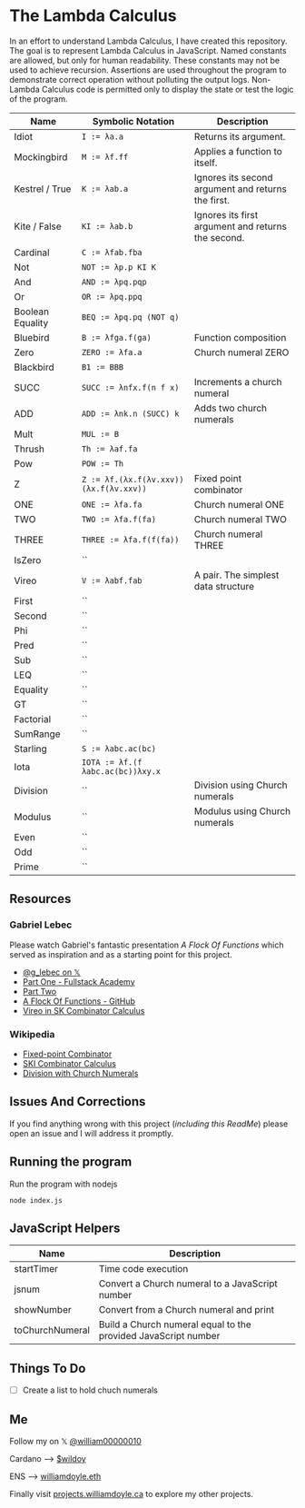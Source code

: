 # The Lambda Calculus

In an effort to understand Lambda Calculus, I have created this repository. The goal is to represent Lambda Calculus in JavaScript. Named constants are allowed, but only for human readability. These constants may not be used to achieve recursion. Assertions are used throughout the program to demonstrate correct operation without polluting the output logs. Non-Lambda Calculus code is permitted only to display the state or test the logic of the program.

| Name           | Symbolic Notation                          | Description                                          |
|----------------|--------------------------------------------|------------------------------------------------------|
| Idiot            | `I := λa.a`                                | Returns its argument.                                |
| Mockingbird      | `M := λf.ff`                               | Applies a function to itself.                        |
| Kestrel / True   | `K := λab.a`                               | Ignores its second argument and returns the first.   |
| Kite / False     | `KI := λab.b`                              | Ignores its first argument and returns the second.   |
| Cardinal         | `C := λfab.fba`                            |     |
| Not              | `NOT := λp.p KI K`                         |                                    |
| And              | `AND := λpq.pqp`             |                                    |
| Or               | `OR := λpq.ppq`              |                                    |
| Boolean Equality | `BEQ := λpq.pq (NOT q)`      |                                    |
| Bluebird         | `B := λfga.f(ga)`                          | Function composition                                 |
| Zero             | `ZERO := λfa.a`                            | Church numeral ZERO                                  |
| Blackbird        | `B1 := BBB`                                |                                                      |
| SUCC             | `SUCC := λnfx.f(n f x)`                    | Increments a church numeral                          |
| ADD              | `ADD := λnk.n (SUCC) k`                      | Adds two church numerals                             |
| Mult             | `MUL := B`                                 |                        |  
| Thrush           | `Th := λaf.fa `                           |                                                      |
| Pow              | `POW := Th`                                 |                                                      |
| Z                | `Z := λf.(λx.f(λv.xxv))(λx.f(λv.xxv))`     | Fixed point combinator                               |
| ONE              | `ONE := λfa.fa`                            | Church numeral ONE                                   |
| TWO              | `TWO := λfa.f(fa)`                         | Church numeral TWO                                   |
| THREE            | `THREE := λfa.f(f(fa))`                    | Church numeral THREE                                 |
| IsZero           | ``             |                                                      |
| Vireo            | `V := λabf.fab`                            | A pair. The simplest data structure                  |
| First            | ``                            |                                                      |
| Second           | ``                            |                                                      |
| Phi              | ``                      |                                                      |
| Pred             | ``                      |                                                      |
| Sub              | ``                      |                                                      |
| LEQ              | ``                      |                                                      |
| Equality         | ``                      |                                                      |
| GT               | ``                      |                                                      |
| Factorial        | `` |                                                      |
| SumRange         | ``                      |                                                      |
| Starling         | `S := λabc.ac(bc)`                         |                                                      |
| Iota             | `IOTA := λf.(f λabc.ac(bc))λxy.x`          | |
| Division         | ``               | Division using Church numerals                      |
| Modulus          | ``               | Modulus using Church numerals                       |
| Even             | ``               |                                                      |
| Odd              | ``               |                                                      |
| Prime            | ``               |                                                      |

## Resources

### Gabriel Lebec 

Please watch Gabriel's fantastic presentation *A Flock Of Functions* which served as inspiration and as a starting point for this project.

- [@g_lebec on 𝕏](https://x.com/g_lebec)
- [Part One - Fullstack Academy](https://youtu.be/3VQ382QG-y4)
- [Part Two](https://youtu.be/pAnLQ9jwN-E) 
- [A Flock Of Functions - GitHub](https://github.com/glebec/lambda-talk/tree/master)
- [Vireo in SK Combinator Calculus](https://speakerdeck.com/glebec/lambda-calc-talk-smartly-dot-io-version?slide=197)

### Wikipedia
- [Fixed-point Combinator](https://en.wikipedia.org/wiki/Fixed-point_combinator)
- [SKI Combinator Calculus](https://en.wikipedia.org/wiki/SKI_combinator_calculus)
- [Division with Church Numerals](https://en.wikipedia.org/wiki/Church_encoding#Division)

## Issues And Corrections

If you find anything wrong with this project (*including this ReadMe*) please open an issue and I will address it promptly. 

## Running the program

Run the program with nodejs

    node index.js

## JavaScript Helpers

| Name              | Description             |
|-------------------|-------------------------|
| startTimer        | Time code execution                                               |
| jsnum             | Convert a Church numeral to a JavaScript number                   |
| showNumber        | Convert from a Church numeral and print                           |
| toChurchNumeral   | Build a Church numeral equal to the provided JavaScript number    |

## Things To Do

- [ ] Create a list to hold chuch numerals

## Me

Follow my on 𝕏  [@william00000010](https://x.com/william00000010)

Cardano --> [$wildoy](https://handle.me/wildoy)

ENS --> [williamdoyle.eth](https://app.ens.domains/williamdoyle.eth)

Finally visit [projects.williamdoyle.ca](https://projects.williamdoyle.ca/) to explore my other projects. 
